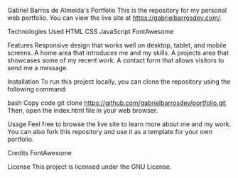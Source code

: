 Gabriel Barros de Almeida's Portfolio
This is the repository for my personal web portfolio. You can view the live site at https://gabrielbarrosdev.com/.

Technologies Used
HTML
CSS
JavaScript
FontAwesome

Features
Responsive design that works well on desktop, tablet, and mobile screens.
A home area that introduces me and my skills.
A projects area that showcases some of my recent work.
A contact form that allows visitors to send me a message.

Installation
To run this project locally, you can clone the repository using the following command:

bash
Copy code
git clone https://github.com/gabrielbarrosdev/portfolio.git
Then, open the index.html file in your web browser.

Usage
Feel free to browse the live site to learn more about me and my work. You can also fork this repository and use it as a template for your own portfolio.

Credits
FontAwesome

License
This project is licensed under the GNU License.

